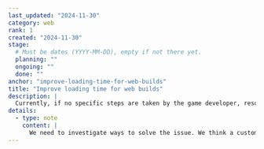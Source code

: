 ```yaml
---
last_updated: "2024-11-30"
category: web
rank: 1
created: "2024-11-30"
stage:
  # Must be dates (YYYY-MM-DD), empty if not there yet.
  planning: ""
  ongoing: ""
  done: ""
anchor: "improve-loading-time-for-web-builds"
title: "Improve loading time for web builds"
description: |
  Currently, if no specific steps are taken by the game developer, resources for a game on the Web are bundled into one single .pck file. As users need to download the entire game’s assets at front, we need to find a better way to split the loading throughout the game, only when needed. This would greatly improve the starting time of the game.
details:
  - type: note
    content: |
      We need to investigate ways to solve the issue. We think a custom asynchronous filesystem could fix the issue, downloading files individually when needed.
---
```

